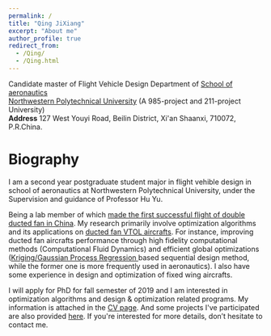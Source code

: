 ```yaml
---
permalink: /
title: "Qing JiXiang"
excerpt: "About me"
author_profile: true
redirect_from: 
  - /Qing/
  - /Qing.html
---
```

Candidate master of Flight Vehicle Design
Department of
[School of aeronautics ](http://hangkong.nwpu.edu.cn/home/overview.htm)  
[Northwestern Polytechnical University](http://en.nwpu.edu.cn/ "Northwestern Polytechnical University")  (A 985-project and 211-project University)  
**Address** 127 West Youyi Road, Beilin District, Xi'an Shaanxi, 710072, P.R.China.

Biography
======
I am a second year postgraduate student major in flight vehible design in school of aeronautics at Northwestern Polytechnical University, under the Supervision and guidance of Professor Hu Yu.


Being a lab member of which [made the first successful flight of double ducted fan in China](http://www.miit.gov.cn/n1146290/n1146402/n1146445/c5637908/content.html). My research primarily involve optimization algorithms and its applications on [ducted fan VTOL aircrafts](https://en.wikipedia.org/wiki/Ducted_fan). For instance, improving ducted fan aircrafts performance through high fidelity computational methods (Computational Fluid Dynamics) and efficient global optimizations ([Kriging/Gaussian Process Regression ](https://en.wikipedia.org/wiki/Kriging) based sequential design method, while the former one is more frequently used in aeronautics).  I also have some experience in design and optimization of fixed wing aircrafts.

I will apply for PhD for fall semester of 2019 and I am interested in optimization algorithms and design & optimization related programs.  My information is attached in the [CV page](https://tsingqaq.github.io/cv/). And some projects I've participated are also provided [here](https://tsingqaq.github.io/projects/). If you're interested for more details, don’t hesitate to contact me.


